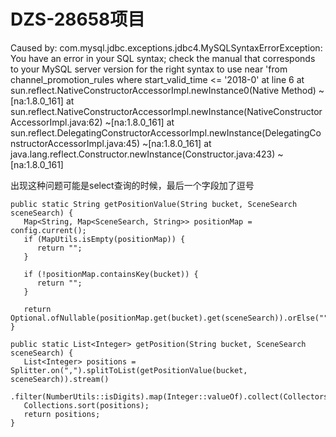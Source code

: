 # DZS-28658项目

Caused by: com.mysql.jdbc.exceptions.jdbc4.MySQLSyntaxErrorException: You have an error in your SQL syntax; check the manual that corresponds to your MySQL server version for the right syntax to use near 'from
	     channel_promotion_rules
	     where
	     start_valid_time <= '2018-0' at line 6
	at sun.reflect.NativeConstructorAccessorImpl.newInstance0(Native Method) ~[na:1.8.0_161]
	at sun.reflect.NativeConstructorAccessorImpl.newInstance(NativeConstructorAccessorImpl.java:62) ~[na:1.8.0_161]
	at sun.reflect.DelegatingConstructorAccessorImpl.newInstance(DelegatingConstructorAccessorImpl.java:45) ~[na:1.8.0_161]
	at java.lang.reflect.Constructor.newInstance(Constructor.java:423) ~[na:1.8.0_161]

出现这种问题可能是select查询的时候，最后一个字段加了逗号

```
public static String getPositionValue(String bucket, SceneSearch sceneSearch) {
   Map<String, Map<SceneSearch, String>> positionMap = config.current();
   if (MapUtils.isEmpty(positionMap)) {
      return "";
   }

   if (!positionMap.containsKey(bucket)) {
      return "";
   }

   return Optional.ofNullable(positionMap.get(bucket).get(sceneSearch)).orElse("");
}

public static List<Integer> getPosition(String bucket, SceneSearch sceneSearch) {
   List<Integer> positions = Splitter.on(",").splitToList(getPositionValue(bucket, sceneSearch)).stream()
         .filter(NumberUtils::isDigits).map(Integer::valueOf).collect(Collectors.toList());
   Collections.sort(positions);
   return positions;
}
```

